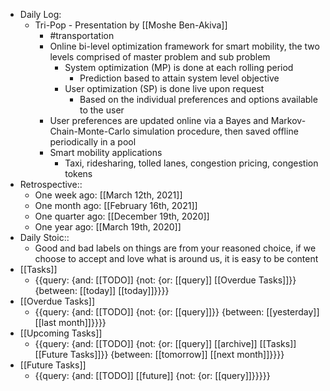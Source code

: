 - Daily Log:
    - Tri-Pop - Presentation by [[Moshe Ben-Akiva]]
	    - #transportation 
	    - Online bi-level optimization framework for smart mobility, the two levels comprised of master problem and sub problem
			- System optimization (MP) is done at each rolling period
                - Prediction based to attain system level objective
            - User optimization (SP) is done live upon request 
                - Based on the individual preferences and options available to the user
        - User preferences are updated online via a Bayes and Markov-Chain-Monte-Carlo simulation procedure, then saved offline periodically in a pool
        - Smart mobility applications
            - Taxi, ridesharing, tolled lanes, congestion pricing, congestion tokens
- Retrospective::
    - One week ago: [[March 12th, 2021]]
    - One month ago: [[February 16th, 2021]]
    - One quarter ago: [[December 19th, 2020]]
    - One year ago: [[March 19th, 2020]]
- Daily Stoic::
    - Good and bad labels on things are from your reasoned choice, if we choose to accept and love what is around us, it is easy to be content
- [[Tasks]]
    - {{query: {and: [[TODO]] {not: {or: [[query]] [[Overdue Tasks]]}} {between: [[today]] [[today]]}}}}
- [[Overdue Tasks]]
    - {{query: {and: [[TODO]] {not: {or: [[query]]}} {between: [[yesterday]] [[last month]]}}}}
- [[Upcoming Tasks]]
    - {{query: {and: [[TODO]] {not: {or: [[query]] [[archive]] [[Tasks]] [[Future Tasks]]}} {between: [[tomorrow]] [[next month]]}}}}
- [[Future Tasks]]
    - {{query: {and: [[TODO]] [[future]] {not: {or: [[query]]}}}}}
